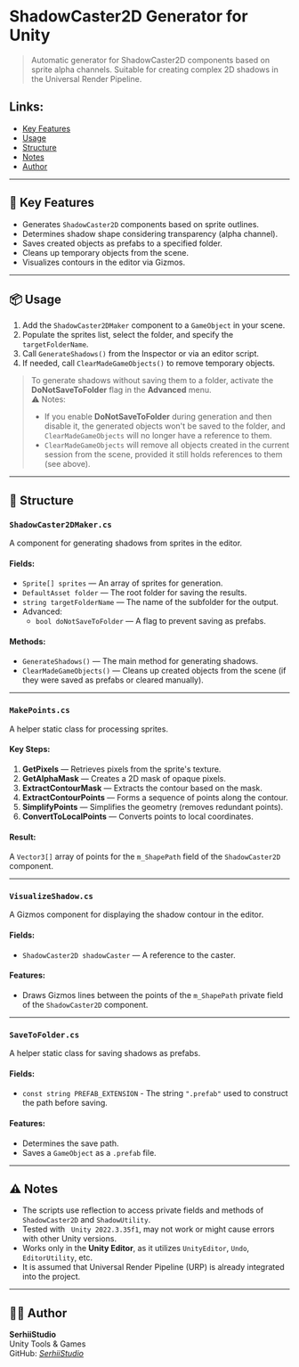 # ShadowCaster2D Generator for Unity

> Automatic generator for ShadowCaster2D components based on sprite alpha channels. Suitable for creating complex 2D shadows in the Universal Render Pipeline.

## Links:
- [Key Features](#-key-features)
- [Usage](#-usage)
- [Structure](#-structure)
- [Notes](#-notes)
- [Author](#-author)

---
## 🔧 Key Features

- Generates `ShadowCaster2D` components based on sprite outlines.
- Determines shadow shape considering transparency (alpha channel).
- Saves created objects as prefabs to a specified folder.
- Cleans up temporary objects from the scene.
- Visualizes contours in the editor via Gizmos.
---

## 📦 Usage

1. Add the `ShadowCaster2DMaker` component to a `GameObject` in your scene.
2. Populate the sprites list, select the folder, and specify the `targetFolderName`.
3. Call `GenerateShadows()` from the Inspector or via an editor script.
4. If needed, call `ClearMadeGameObjects()` to remove temporary objects.  
> To generate shadows without saving them to a folder, activate the **DoNotSaveToFolder** flag in the **Advanced** menu.   
⚠️ Notes: 
> - If you enable **DoNotSaveToFolder** during generation and then disable it, the generated objects won't be saved to the folder, and `ClearMadeGameObjects` will no longer have a reference to them.
> - `ClearMadeGameObjects` will remove all objects created in the current session from the scene, provided it still holds references to them (see above).

---

## 📁 Structure

### `ShadowCaster2DMaker.cs`

A component for generating shadows from sprites in the editor.

#### Fields:
- `Sprite[] sprites` — An array of sprites for generation.
- `DefaultAsset folder` — The root folder for saving the results.
- `string targetFolderName` — The name of the subfolder for the output.
- Advanced:
	- `bool doNotSaveToFolder` — A flag to prevent saving as prefabs.

#### Methods:
- `GenerateShadows()` —  The main method for generating shadows.
- `ClearMadeGameObjects()` — Cleans up created objects from the scene (if they were saved as prefabs or cleared manually).

---

### `MakePoints.cs`

A helper static class for processing sprites.

#### Key Steps:
1. **GetPixels** — Retrieves pixels from the sprite's texture.
2. **GetAlphaMask** — Creates a 2D mask of opaque pixels.
3. **ExtractContourMask** — Extracts the contour based on the mask.
4. **ExtractContourPoints** — Forms a sequence of points along the contour.
5. **SimplifyPoints** — Simplifies the geometry (removes redundant points).
6. **ConvertToLocalPoints** — Converts points to local coordinates.

#### Result:
A `Vector3[]` array of points for the `m_ShapePath` field of the `ShadowCaster2D` component.

---

### `VisualizeShadow.cs`

A Gizmos component for displaying the shadow contour in the editor.

#### Fields:
- `ShadowCaster2D shadowCaster` — A reference to the caster.

#### Features:
- Draws Gizmos lines between the points of the `m_ShapePath` private field of the `ShadowCaster2D` component.

---

### `SaveToFolder.cs`

A helper static class for saving shadows as prefabs.

#### Fields:
- `const string PREFAB_EXTENSION` - The string `".prefab"` used to construct the path before saving.

#### Features:
- Determines the save path.
- Saves a `GameObject` as a `.prefab` file.

---

## ⚠️ Notes

- The scripts use reflection to access private fields and methods of `ShadowCaster2D` and `ShadowUtility`.
- Tested with `
Unity 2022.3.35f1`, may not work or might cause errors with other Unity versions.
- Works only in the **Unity Editor**, as it utilizes `UnityEditor`, `Undo`, `EditorUtility`, etc.
- It is assumed that Universal Render Pipeline (URP) is already integrated into the project.

---

## 👨‍💻 Author

**SerhiiStudio**  
Unity Tools & Games  
GitHub: _[SerhiiStudio](https://github.com/SerhiiStudio)_  
